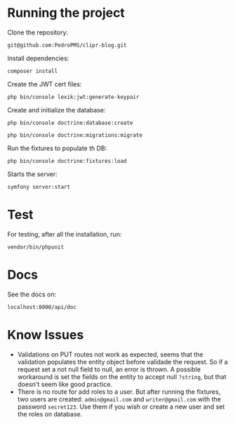 # Running the project

Clone the repository:
```
git@github.com:PedroPMS/clipr-blog.git
```

Install dependencies:
```
composer install
```

Create the JWT cert files:
```
php bin/console lexik:jwt:generate-keypair
```

Create and initialize the database:
```
php bin/console doctrine:database:create

php bin/console doctrine:migrations:migrate 
```

Run the fixtures to populate th DB:
```
php bin/console doctrine:fixtures:load
```

Starts the server:
```
symfony server:start
```

# Test

For testing, after all the installation, run:

```
vendor/bin/phpunit
```

# Docs

See the docs on:

```
localhost:8000/api/doc
```

# Know Issues
- Validations on PUT routes not work as expected, seems that the validation populates the entity object before validade the request. So if a request set a not null field to null, an error is thrown. A possible workaround is set the fields on the entity to accept null `?string`, but that doesn't seem like good practice.  
- There is no route for add roles to a user. But after running the fixtures, two users are created: `admin@gmail.com` and `writer@gmail.com` with the password `secret123`. Use them if you wish or create a new user and set the roles on database. 

